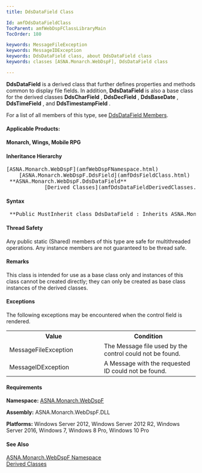 ```yaml
---
title: DdsDataField Class

Id: amfDdsDataFieldClass
TocParent: amfWebDspFClassLibraryMain
TocOrder: 180

keywords: MessageFileException
keywords: MessageIDException
keywords: DdsDataField class, about DdsDataField class
keywords: classes [ASNA.Monarch.WebDspF], DdsDataField class

---
```


**DdsDataField** is a derived class that further defines properties and methods common to display file fields. In addition, **DdsDataField** is also a base class for the derived classes **DdsCharField** , **DdsDecField** , **DdsBaseDate** , **DdsTimeField** , and **DdsTimestampField** .

For a list of all members of this type, see [ DdsDataField Members](amfDdsDataFieldClassMembers.html).

#### Applicable Products:
**Monarch, Wings, Mobile RPG** 
<!--mine -->

#### Inheritance Hierarchy
<pre>[ASNA.Monarch.WebDspF](amfWebDspFNamespace.html)         
    [ASNA.Monarch.WebDspF.DdsField](amfDdsFieldClass.html)
 **ASNA.Monarch.WebDspF.DdsDataField** 
            [Derived Classes](amfDdsDataFieldDerivedClasses.html)</pre>

#### Syntax
<pre class="prettyprint"> **Public MustInherit class DdsDataField : Inherits ASNA.Monarch.WebDspF.DdsField** </pre>

#### Thread Safety
Any public static (Shared) members of this type are safe for multithreaded operations. Any instance members are not guaranteed to be thread safe.

#### Remarks
This class is intended for use as a base class only and instances of this class cannot be created directly; they can only be created as base class instances of the derived classes.

#### Exceptions
The following exceptions may be encountered when the control field is rendered.
<table class="mytable" cellspacing="0" cellpadding="4" width="90%">
          <colgroup><col width="50%" /><col width="50%" />
          </colgroup>
          <tr><th>Value</th><th>Condition</th>
          </tr>
          <tr><td>MessageFileException</td><td>The Message file used by the control could not be found.</td>
          </tr>
          <tr><td>MessageIDException</td><td>A Message with the requested ID could not be found.</td>
          </tr>
</table>

#### Requirements
**Namespace:** [ASNA.Monarch.WebDspF](amfWebDspFNamespace.html)

**Assembly:** ASNA.Monarch.WebDspF.DLL

**Platforms:** Windows Server 2012, Windows Server 2012 R2, Windows Server 2016, Windows 7, Windows 8 Pro, Windows 10 Pro

#### See Also
[ ASNA.Monarch.WebDspF Namespace](amfWebDspFNamespace.html) <br /> [ Derived Classes](amfDdsDataFieldDerivedClasses.html) 
